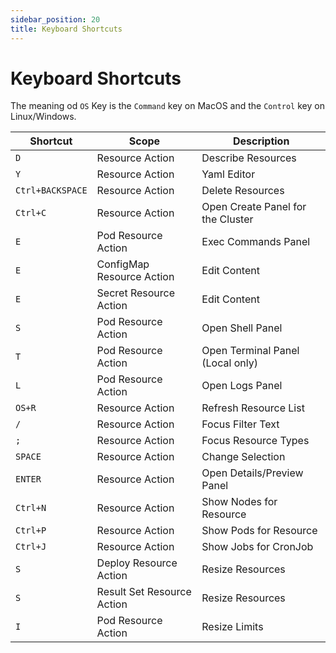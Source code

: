 ```yaml
---
sidebar_position: 20
title: Keyboard Shortcuts
---
```


# Keyboard Shortcuts

The meaning od `OS` Key is the `Command` key on MacOS and the `Control` key on Linux/Windows.

| Shortcut         | Scope                      | Description                       |
|------------------|----------------------------|-----------------------------------|
| `D`              | Resource Action            | Describe Resources                |
| `Y`              | Resource Action            | Yaml Editor                       |
| `Ctrl+BACKSPACE` | Resource Action            | Delete Resources                  |
| `Ctrl+C`         | Resource Action            | Open Create Panel for the Cluster |
| `E`              | Pod Resource Action        | Exec Commands Panel               |
| `E`              | ConfigMap Resource Action  | Edit Content                      |
| `E`              | Secret Resource Action     | Edit Content                      |
| `S`              | Pod Resource Action        | Open Shell Panel                  |
| `T`              | Pod Resource Action        | Open Terminal Panel (Local only)  |
| `L`              | Pod Resource Action        | Open Logs Panel                   |
| `OS+R`           | Resource Action            | Refresh Resource List             |
| `/`              | Resource Action            | Focus Filter Text                 |
| `;`              | Resource Action            | Focus Resource Types              | // Should be `:` but was not working
| `SPACE`          | Resource Action            | Change Selection                  |
| `ENTER`          | Resource Action            | Open Details/Preview Panel        |
| `Ctrl+N`         | Resource Action            | Show Nodes for Resource           |
| `Ctrl+P`         | Resource Action            | Show Pods for Resource            |
| `Ctrl+J`         | Resource Action            | Show Jobs for CronJob             |
| `S`              | Deploy Resource Action     | Resize Resources                  |
| `S`              | Result Set Resource Action | Resize Resources                  |
| `I`              | Pod Resource Action        | Resize Limits                     |

